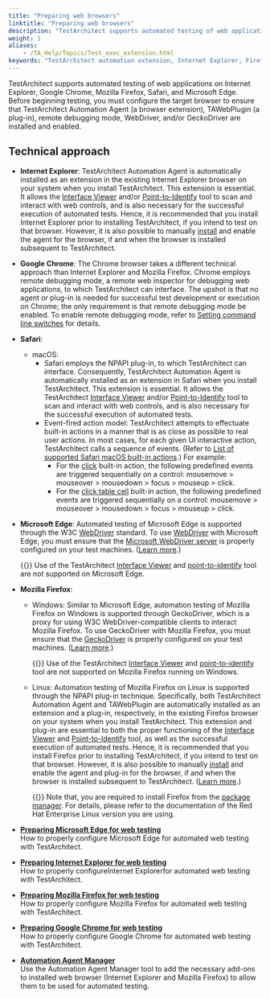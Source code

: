 ```yaml
--- 
title: "Preparing web browsers"
linktitle: "Preparing web browsers"
description: "TestArchitect supports automated testing of web applications on Internet Explorer, Google Chrome, Mozilla Firefox, Safari, and Microsoft Edge. Before beginning testing, you must configure the target browser to ensure that TestArchitect Automation Agent (a browser extension), TAWebPlugin (a plug-in), remote debugging mode, WebDriver, and/or GeckoDriver are installed and enabled."
weight: 1
aliases: 
    - /TA_Help/Topics/Test_exec_extension.html
keywords: "TestArchitect automation extension, Internet Explorer, Firefox, Chrome, Microsoft Edge, Safari"
---
```


TestArchitect supports automated testing of web applications on Internet Explorer, Google Chrome, Mozilla Firefox, Safari, and Microsoft Edge. Before beginning testing, you must configure the target browser to ensure that TestArchitect Automation Agent \(a browser extension\), TAWebPlugin \(a plug-in\), remote debugging mode, WebDriver, and/or GeckoDriver are installed and enabled.

## Technical approach

-   **Internet Explorer**: TestArchitect Automation Agent is automatically installed as an extension in the existing Internet Explorer browser on your system when you install TestArchitect. This extension is essential. It allows the [Interface Viewer](/user-guide/interface-definitions/the-interface-viewer/) and/or [Point-to-Identify](/user-guide/interface-definitions/interface-capturing-commands/point-to-identify-tool/) tool to scan and interact with web controls, and is also necessary for the successful execution of automated tests. Hence, it is recommended that you install Internet Explorer prior to installing TestArchitect, if you intend to test on that browser. However, it is also possible to manually [install](/automation-guide/application-testing/testing-web-and-ria-applications/testing-web-applications/automated-web-testing-with-non-webdriver/preparing-web-browsers/automation-agent-manager) and enable the agent for the browser, if and when the browser is installed subsequent to TestArchitect.
-   **Google Chrome**: The Chrome browser takes a different technical approach than Internet Explorer and Mozilla Firefox. Chrome employs remote debugging mode, a remote web inspector for debugging web applications, to which TestArchitect can interface. The upshot is that no agent or plug-in is needed for successful test development or execution on Chrome; the only requirement is that remote debugging mode be enabled. To enable remote debugging mode, refer to [Setting command line switches](/automation-guide/application-testing/testing-web-and-ria-applications/testing-web-applications/automated-web-testing-with-non-webdriver/preparing-web-browsers/preparing-google-chrome-for-web-testing/configuring-google-chrome) for details.
-   **Safari**:
    -   macOS:
        -   Safari employs the NPAPI plug-in, to which TestArchitect can interface. Consequently, TestArchitect Automation Agent is automatically installed as an extension in Safari when you install TestArchitect. This extension is essential. It allows the TestArchitect [Interface Viewer](/user-guide/interface-definitions/the-interface-viewer/) and/or [Point-to-Identify](/user-guide/interface-definitions/interface-capturing-commands/point-to-identify-tool/) tool to scan and interact with web controls, and is also necessary for the successful execution of automated tests.
        -   Event-fired action model: TestArchitect attempts to effectuate built-in actions in a manner that is as close as possible to real user actions. In most cases, for each given UI interactive action, TestArchitect calls a sequence of events. \(Refer to [List of supported Safari macOS built-in actions](/automation-guide/application-testing/testing-web-and-ria-applications/testing-web-applications/automated-web-testing-with-non-webdriver/supported-safari-macos-actions).\) For example:
            -   For the [click](/automation-guide/action-based-testing-language/built-in-actions/system-actions/mouse/click) built-in action, the following predefined events are triggered sequentially on a control: mousemove \> mouseover \> mousedown \> focus \> mouseup \> click.
            -   For the [click table cell](/automation-guide/action-based-testing-language/built-in-actions/user-interface-actions/list-table-grid/click-table-cell) built-in action, the following predefined events are triggered sequentially on a control: mousemove \> mouseover \> mousedown \> focus \> mouseup \> click.
-   **Microsoft Edge**: Automated testing of Microsoft Edge is supported through the W3C [WebDriver](https://w3c.github.io/webdriver/webdriver-spec.html) standard. To use [WebDriver](/automation-guide/application-testing/testing-web-and-ria-applications/testing-web-applications/automated-web-testing-with-non-webdriver/preparing-web-browsers/preparing-microsoft-edge-for-web-testing/configuring-webdriver-server) with Microsoft Edge, you must ensure that the [Microsoft WebDriver server](https://www.microsoft.com/en-us/download/details.aspx?id=48212) is properly configured on your test machines. \([Learn more](/automation-guide/application-testing/testing-web-and-ria-applications/testing-web-applications/automated-web-testing-with-non-webdriver/preparing-web-browsers/preparing-microsoft-edge-for-web-testing/).\)

    {{<restriction>}} Use of the TestArchitect [Interface Viewer](/user-guide/interface-definitions/the-interface-viewer/) and [point-to-identify](/user-guide/interface-definitions/interface-capturing-commands/point-to-identify-tool/) tool are not supported on Microsoft Edge.

-   **Mozilla Firefox**:
    -   Windows: Similar to Microsoft Edge, automation testing of Mozilla Firefox on Windows is supported through GeckoDriver, which is a proxy for using W3C WebDriver-compatible clients to interact Mozilla Firefox. To use GeckoDriver with Mozilla Firefox, you must ensure that the [GeckoDriver](/automation-guide/application-testing/testing-web-and-ria-applications/testing-web-applications/automated-web-testing-with-non-webdriver/preparing-web-browsers/preparing-mozilla-firefox-for-web-testing/configuring-geckodriver) is properly configured on your test machines. \([Learn more](/automation-guide/application-testing/testing-web-and-ria-applications/testing-web-applications/automated-web-testing-with-non-webdriver/preparing-web-browsers/preparing-mozilla-firefox-for-web-testing/).\)

        {{<restriction>}} Use of the TestArchitect [Interface Viewer](/user-guide/interface-definitions/the-interface-viewer/) and [point-to-identify](/user-guide/interface-definitions/interface-capturing-commands/point-to-identify-tool/) tool are not supported on Mozilla Firefox running on Windows.

    -   Linux: Automation testing of Mozilla Firefox on Linux is supported through the NPAPI plug-in technique. Specifically, both TestArchitect Automation Agent and TAWebPlugin are automatically installed as an extension and a plug-in, respectively, in the existing Firefox browser on your system when you install TestArchitect. This extension and plug-in are essential to both the proper functioning of the [Interface Viewer](/user-guide/interface-definitions/the-interface-viewer/) and [Point-to-Identify](/user-guide/interface-definitions/interface-capturing-commands/point-to-identify-tool/) tool, as well as the successful execution of automated tests. Hence, it is recommended that you install Firefox prior to installing TestArchitect, if you intend to test on that browser. However, it is also possible to manually [install](/automation-guide/application-testing/testing-web-and-ria-applications/testing-web-applications/automated-web-testing-with-non-webdriver/preparing-web-browsers/automation-agent-manager) and enable the agent and plug-in for the browser, if and when the browser is installed subsequent to TestArchitect. \([Learn more](/automation-guide/application-testing/testing-web-and-ria-applications/testing-web-applications/automated-web-testing-with-non-webdriver/preparing-web-browsers/preparing-mozilla-firefox-for-web-testing/).\)

        {{<important>}} Note that, you are required to install Firefox from the [package manager](https://support.mozilla.org/en-US/kb/install-firefox-linux). For details, please refer to the documentation of the Red Hat Enterprise Linux version you are using.


-   **[Preparing Microsoft Edge for web testing](/automation-guide/application-testing/testing-web-and-ria-applications/testing-web-applications/automated-web-testing-with-non-webdriver/preparing-web-browsers/preparing-microsoft-edge-for-web-testing/)**  
 How to properly configure Microsoft Edge for automated web testing with TestArchitect.
-   **[Preparing Internet Explorer for web testing](/automation-guide/application-testing/testing-web-and-ria-applications/testing-web-applications/automated-web-testing-with-non-webdriver/preparing-web-browsers/preparing-internet-explorer-for-web-testing/)**  
How to properly configureInternet Explorerfor automated web testing with TestArchitect.
-   **[Preparing Mozilla Firefox for web testing](/automation-guide/application-testing/testing-web-and-ria-applications/testing-web-applications/automated-web-testing-with-non-webdriver/preparing-web-browsers/preparing-mozilla-firefox-for-web-testing/)**  
 How to properly configure Mozilla Firefox for automated web testing with TestArchitect.
-   **[Preparing Google Chrome for web testing](/automation-guide/application-testing/testing-web-and-ria-applications/testing-web-applications/automated-web-testing-with-non-webdriver/preparing-web-browsers/preparing-google-chrome-for-web-testing/)**  
 How to properly configure Google Chrome for automated web testing with TestArchitect.
-   **[Automation Agent Manager](/automation-guide/application-testing/testing-web-and-ria-applications/testing-web-applications/automated-web-testing-with-non-webdriver/preparing-web-browsers/automation-agent-manager)**  
Use the Automation Agent Manager tool to add the necessary add-ons to installed web browser \(Internet Explorer and Mozilla Firefox\) to allow them to be used for automated testing.



